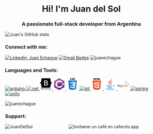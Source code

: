 <h1 align="center">Hi! I'm Juan del Sol</h1>
<h3 align="center">A passionate full-stack developer from Argentina</h3>

![Juan's GitHub stats](https://github-readme-stats.vercel.app/api?username=JuanEchague&show_icons=true&theme=radical)
<h3 align="left">Connect with me:</h3>

[![Linkedin: Juan Echague](https://img.shields.io/badge/-Juan%20Echague-blue?style=flat-square&logo=Linkedin&logoColor=white&link=https://www.linkedin.com/in/juan-del-sol97/)](https://www.linkedin.com/in/juan-del-sol97/)
[![Gmail Badge](https://img.shields.io/badge/-loxar240@gmail.com-c14438?style=flat-square&logo=Gmail&logoColor=white&link=mailto:sy@mangotree.dev)](mailto:loxar240@gmail.com)
<img src="https://komarev.com/ghpvc/?username=juanechague&label=Profile%20views&color=0e75b6&style=flat" alt="juanechague" />

<h3 align="left">Languages and Tools:</h3>

<p align="left"> <a href="https://www.arduino.cc/" target="_blank" rel="noreferrer"> <img src="https://cdn.worldvectorlogo.com/logos/arduino-1.svg" alt="arduino" width="40" height="40"/> <a href="https://dotnet.microsoft.com" target="_blank" rel="noreferrer"> <img src="https://cdn.worldvectorlogo.com/logos/dot-net-core-7.svg" alt=".net" width="40" height="40"/> </a> <a href="https://getbootstrap.com" target="_blank" rel="noreferrer"> <img src="https://raw.githubusercontent.com/devicons/devicon/master/icons/bootstrap/bootstrap-plain-wordmark.svg" alt="bootstrap" width="40" height="40"/> </a> <a href="https://www.w3schools.com/cs/" target="_blank" rel="noreferrer"> <img src="https://raw.githubusercontent.com/devicons/devicon/master/icons/csharp/csharp-original.svg" alt="csharp" width="40" height="40"/> </a> <a href="https://www.w3schools.com/css/" target="_blank" rel="noreferrer"> <img src="https://raw.githubusercontent.com/devicons/devicon/master/icons/css3/css3-original-wordmark.svg" alt="css3" width="40" height="40"/> </a> <a href="https://git-scm.com/" target="_blank" rel="noreferrer"> <img src="https://www.vectorlogo.zone/logos/git-scm/git-scm-icon.svg" alt="git" width="40" height="40"/> </a> <a href="https://www.w3.org/html/" target="_blank" rel="noreferrer"> <img src="https://raw.githubusercontent.com/devicons/devicon/master/icons/html5/html5-original-wordmark.svg" alt="html5" width="40" height="40"/> </a> <a href="https://www.java.com" target="_blank" rel="noreferrer"> <img src="https://raw.githubusercontent.com/devicons/devicon/master/icons/java/java-original.svg" alt="java" width="40" height="40"/> </a> <a href="https://www.mysql.com/" target="_blank" rel="noreferrer"> <img src="https://raw.githubusercontent.com/devicons/devicon/master/icons/mysql/mysql-original-wordmark.svg" alt="mysql" width="40" height="40"/> </a> <a href="https://spring.io/" target="_blank" rel="noreferrer"> <img src="https://www.vectorlogo.zone/logos/springio/springio-icon.svg" alt="spring" width="40" height="40"/> </a> <a href="https://unity.com/" target="_blank" rel="noreferrer"> <img src="https://www.vectorlogo.zone/logos/unity3d/unity3d-icon.svg" alt="unity" width="40" height="40"/> </a> </p>


<p align="left">
  <img align="center" src="https://github-readme-stats.vercel.app/api/top-langs?username=juanechague&show_icons=true&locale=en&layout=compact" alt="juanechague" />
</p>


<h3 align="left">Support:</h3>
<p><a href="https://www.buymeacoffee.com/JuanDelSol"> <img align="left" src="https://cdn.buymeacoffee.com/buttons/v2/default-yellow.png" height="50" width="210" alt="JuanDelSol" /></a></p><a href='https://cafecito.app/juandelsol' rel='noopener' target='_blank'><img align="left" srcset='https://cdn.cafecito.app/imgs/buttons/button_5.png 1x, https://cdn.cafecito.app/imgs/buttons/button_5_2x.png 2x, https://cdn.cafecito.app/imgs/buttons/button_5_3.75x.png 3.75x' src='https://cdn.cafecito.app/imgs/buttons/button_5.png' alt='Invitame un café en cafecito.app' /></a><br><br>





